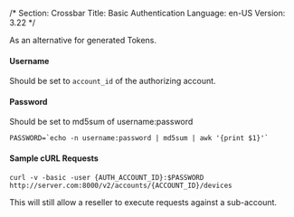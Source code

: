 /*
Section: Crossbar
Title: Basic Authentication
Language: en-US
Version: 3.22
*/

As an alternative for generated Tokens.

#### Username
Should be set to `account_id` of the authorizing account.

#### Password
Should be set to md5sum of username:password
 ```
PASSWORD=`echo -n username:password | md5sum | awk '{print $1}'`
```

#### Sample cURL Requests

    curl -v -basic -user {AUTH_ACCOUNT_ID}:$PASSWORD http://server.com:8000/v2/accounts/{ACCOUNT_ID}/devices

This will still allow a reseller to execute requests against a sub-account.
